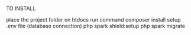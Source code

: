TO INSTALL

place the project folder on htdocs
run command
composer install
setup .env file (database connection)
php spark shield:setup
php spark migrate
